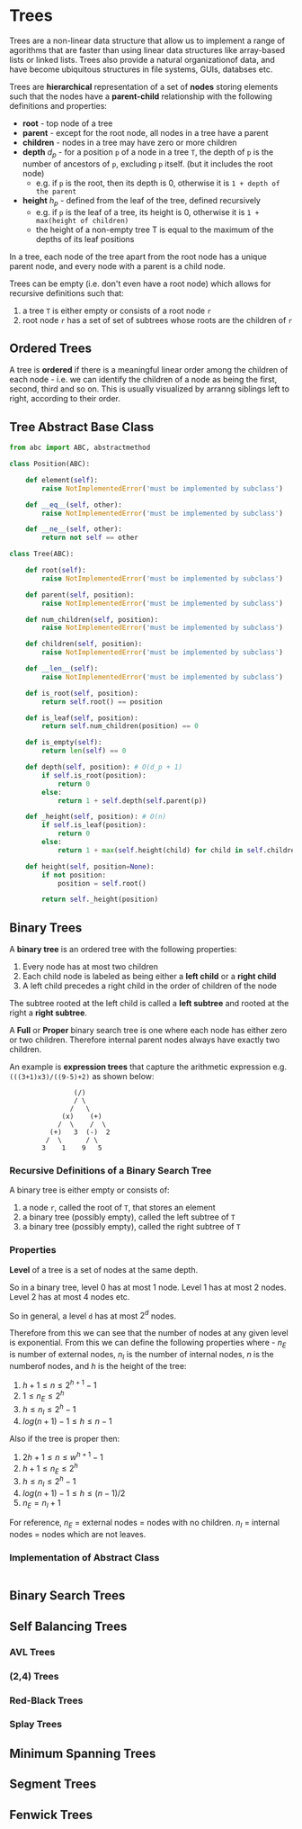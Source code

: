 # Trees

Trees are a non-linear data structure that allow us to implement a range of agorithms that are faster than using linear data structures like array-based lists or linked lists. Trees also provide a natural organizationof data, and have become ubiquitous structures in file systems, GUIs, databses etc.

Trees are **hierarchical** representation of a set of **nodes** storing elements such that the nodes have a **parent-child** relationship with the following definitions and properties:

- **root** - top node of a tree
- **parent** - except for the root node, all nodes in a tree have a parent
- **children** - nodes in a tree may have zero or more children
- **depth** $d_p$ - for a position `p` of a node in a tree `T`, the depth of `p` is the number of ancestors of `p`, excluding `p` itself. (but it includes the root node)
  - e.g. if `p` is the root, then its depth is 0, otherwise it is `1 + depth of the parent`
- **height** $h_p$ - defined from the leaf of the tree, defined recursively
  - e.g. if `p` is the leaf of a tree, its height is 0, otherwise it is `1 + max(height of children)`
  - the height of a non-empty tree T is equal to the maximum of the depths of its leaf positions

In a tree, each node of the tree apart from the root node has a unique parent node, and every node with a parent is a child node.

Trees can be empty (i.e. don't even have a root node) which allows for recursive definitions such that:

1. a tree `T` is either empty or consists of a root node `r`
2. root node `r` has a set of set of subtrees whose roots are the children of `r`

## Ordered Trees

A tree is **ordered** if there is a meaningful linear order among the children of each node - i.e. we can identify the children of a node as being the first, second, third and so on. This is usually visualized by arranng siblings left to right, according to their order.

## Tree Abstract Base Class

```python
from abc import ABC, abstractmethod

class Position(ABC):

    def element(self):
        raise NotImplementedError('must be implemented by subclass')

    def __eq__(self, other):
        raise NotImplementedError('must be implemented by subclass')

    def __ne__(self, other):
        return not self == other

class Tree(ABC):

    def root(self):
        raise NotImplementedError('must be implemented by subclass')

    def parent(self, position):
        raise NotImplementedError('must be implemented by subclass')

    def num_children(self, position):
        raise NotImplementedError('must be implemented by subclass')

    def children(self, position):
        raise NotImplementedError('must be implemented by subclass')

    def __len__(self):
        raise NotImplementedError('must be implemented by subclass')

    def is_root(self, position):
        return self.root() == position

    def is_leaf(self, position):
        return self.num_children(position) == 0

    def is_empty(self):
        return len(self) == 0

    def depth(self, position): # O(d_p + 1)
        if self.is_root(position):
            return 0
        else:
            return 1 + self.depth(self.parent(p))

    def _height(self, position): # O(n)
        if self.is_leaf(position):
            return 0
        else:
            return 1 + max(self.height(child) for child in self.children(position))

    def height(self, position=None):
        if not position:
            position = self.root()

        return self._height(position)
```

## Binary Trees

A **binary tree** is an ordered tree with the following properties:

1. Every node has at most two children
2. Each child node is labeled as being either a **left child** or a **right child**
3. A left child precedes a right child in the order of children of the node

The subtree rooted at the left child is called a **left subtree** and rooted at the right a **right subtree**.

A **Full** or **Proper** binary search tree is one where each node has either zero or two children. Therefore internal parent nodes always have exactly two children.

An example is **expression trees** that capture the arithmetic expression e.g. `(((3+1)x3)/((9-5)+2)` as shown below:

```
                (/)
                / \
               /   \
             (x)    (+)
            /  \    /  \
          (+)   3  (-)  2
         /  \      / \
        3    1    9   5
```

### Recursive Definitions of a Binary Search Tree

A binary tree is either empty or consists of:

1. a node `r`, called the root of `T`, that stores an element
2. a binary tree (possibly empty), called the left subtree of `T`
3. a binary tree (possibly empty), called the right subtree of `T`

### Properties

**Level** of a tree is a set of nodes at the same depth.

So in a binary tree, level 0 has at most 1 node. Level 1 has at most 2 nodes. Level 2 has at most 4 nodes etc.

So in general, a level `d` has at most $2^d$ nodes.

Therefore from this we can see that the number of nodes at any given level is exponential. From this we can define the following properties where - $n_E$ is number of external nodes, $n_I$ is the number of internal nodes, $n$ is the numberof nodes, and $h$ is the height of the tree:

1. $h + 1 \leq n \leq 2^{h+1}-1$
2. $1 \leq n_E \leq 2^h$
3. $h \leq n_I \leq 2^h - 1$
4. $log(n+1) - 1 \leq h \leq n - 1$

Also if the tree is proper then:

1. $2h + 1 \leq n \leq w^{h+1} - 1$
2. $h + 1 \leq n_E \leq 2^h$
3. $h \leq n_I \leq 2^h - 1$
4. $log(n+1) - 1 \leq h \leq (n-1)/2$
5. $n_E = n_I + 1$

For reference, $n_E$ = external nodes = nodes with no children. $n_I$ = internal nodes = nodes which are not leaves.

### Implementation of Abstract Class

```python

```

## Binary Search Trees

## Self Balancing Trees

### AVL Trees

### (2,4) Trees

### Red-Black Trees

### Splay Trees


## Minimum Spanning Trees

## Segment Trees

## Fenwick Trees